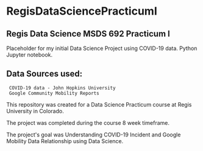 # RegisDataSciencePracticumI
## Regis Data Science MSDS 692 Practicum I

Placeholder for my initial Data Science Project using COVID-19 data. 
Python Jupyter notebook.

## Data Sources used:

     COVID-19 data - John Hopkins University
     Google Community Mobility Reports


This repository was created for a Data Science Practicum course at Regis University in Colorado. 

The project was completed during the course 8 week timeframe.

The project's goal was Understanding COVID-19 Incident and Google Mobility Data Relationship using Data Science.
